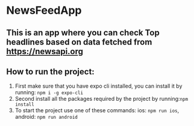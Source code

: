 # NewsFeedApp

## This is an app where you can check Top headlines based on data fetched from https://newsapi.org

## How to run the project:
  1. First make sure that you have expo cli installed, you can install it by running: ``` npm i -g expo-cli ```
  2. Second install all the packages required by the project by running:``` npm install ```
  3. To start the project use one of these commands: ios: ``` npm run ios ```, android: ``` npm run android ```
